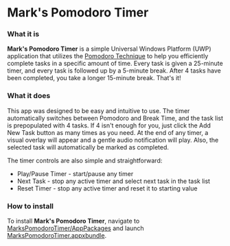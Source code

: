 # Mark's Pomodoro Timer

### What it is

**Mark's Pomodoro Timer** is a simple Universal Windows Platform (UWP) application that utilizes the [Pomodoro Technique](https://francescocirillo.com/pages/pomodoro-technique) to help you efficiently complete tasks in a specific amount of time. Every task is given a 25-minute timer, and every task is followed up by a 5-minute break. After 4 tasks have been completed, you take a longer 15-minute break. That's it!

### What it does

This app was designed to be easy and intuitive to use. The timer automatically switches between Pomodoro and Break Time, and the task list is prepopulated with 4 tasks. If 4 isn't enough for you, just click the Add New Task button as many times as you need. At the end of any timer, a visual overlay will appear and a gentle audio notification will play. Also, the selected task will automatically be marked as completed. 

The timer controls are also simple and straightforward: 

 * Play/Pause Timer - start/pause any timer
 * Next Task - stop any active timer and select next task in the task list
 * Reset Timer - stop any active timer and reset it to starting value

### How to install

To install **Mark's Pomodoro Timer**, navigate to [MarksPomodoroTimer/AppPackages](https://github.com/Axeavius/marks-pomodoro-timer/tree/master/MarksPomodoroTimer/AppPackages) and launch [MarksPomodoroTimer.appxbundle](https://github.com/Axeavius/marks-pomodoro-timer/tree/master/MarksPomodoroTimer/AppPackages/MarksPomodoroTimer.appxbundle).

